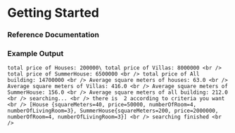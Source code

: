 # Getting Started

### Reference Documentation


### Example Output
``
total price of Houses: 200000\
total price of Villas: 8000000 <br />
total price of SummerHouse: 6500000 <br />
total price of All building: 14700000 <br />
Average square meters of houses: 63.0 <br />
Average square meters of Villas: 416.0 <br />
Average square meters of SummerHouse: 156.0 <br />
Average square meters of all building: 212.0 <br />
searching... <br />
there is  2 according to criteria you want <br />
[House {squareMeters=40, price=50000, numberOfRoom=4, numberOfLivingRoom=3}, SummerHouse{squareMeters=200, price=2000000, numberOfRoom=4, numberOfLivingRoom=3}] <br />
searching finished <br />
``

